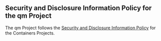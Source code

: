 ## Security and Disclosure Information Policy for the qm Project

The qm Project follows the [Security and Disclosure Information Policy](https://github.com/containers/common/blob/master/SECURITY.md) for the Containers Projects.

